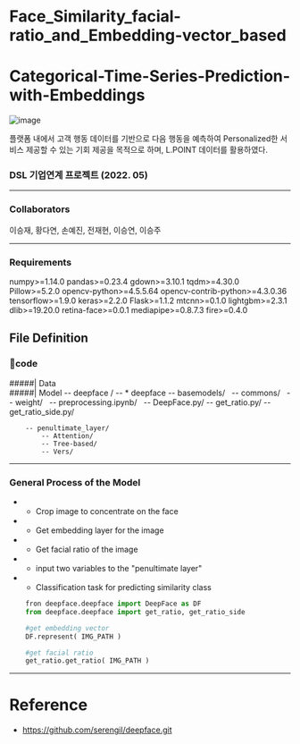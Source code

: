 # Face_Similarity_facial-ratio_and_Embedding-vector_based

# Categorical-Time-Series-Prediction-with-Embeddings
![image]((https://github.com/jayl-ee/Face_Similarity_facial-ratio_and_Embedding-vector_based/blob/main/Data/스크린샷%202022-05-28%20오후%2012.01.56.png))

플랫폼 내에서 고객 행동 데이터를 기반으로 다음 행동을 예측하여 Personalized한 서비스 제공할 수 있는 기회 제공을 목적으로 하며, L.POINT 데이터를 활용하였다.
### DSL 기업연계 프로젝트 (2022. 05)
___

### Collaborators
이승재, 황다연, 손예진, 전재현, 이승연, 이승주
___
### Requirements
numpy>=1.14.0
pandas>=0.23.4
gdown>=3.10.1
tqdm>=4.30.0
Pillow>=5.2.0
opencv-python>=4.5.5.64
opencv-contrib-python>=4.3.0.36
tensorflow>=1.9.0
keras>=2.2.0
Flask>=1.1.2
mtcnn>=0.1.0
lightgbm>=2.3.1
dlib>=19.20.0
retina-face>=0.0.1
mediapipe>=0.8.7.3
fire>=0.4.0

## File Definition
### 📁code
#####| Data\
#####| Model -- deepface /
             -- * deepface -- basemodels/
                           -- commons/
                           -- weight/
                           -- preprocessing.ipynb/
                           -- DeepFace.py/
                           -- get_ratio.py/
                           -- get_ratio_side.py/

        -- penultimate_layer/
            -- Attention/
            -- Tree-based/
            -- Vers/


___
### General Process of the Model
* - Crop image to concentrate on the face
* - Get embedding layer for the image
* - Get facial ratio of the image
* - input two variables to the "penultimate layer"
* - Classification task for predicting similarity class

```python
    fron deepface.deepface import DeepFace as DF
    from deepface.deepface import get_ratio, get_ratio_side

    #get embedding vector
    DF.represent( IMG_PATH )

    #get facial ratio
    get_ratio.get_ratio( IMG_PATH )
```

    

___

# Reference
- https://github.com/serengil/deepface.git
